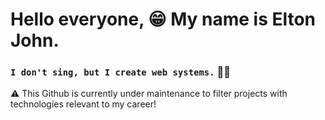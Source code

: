 # Hello everyone, :grin:  My name is Elton John.
### `I don't sing, but I create web systems.` :man_technologist:


:warning: This Github is currently under maintenance to filter projects with technologies relevant to my career!
